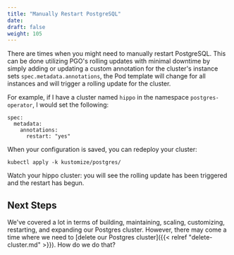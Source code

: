 ```yaml
---
title: "Manually Restart PostgreSQL"
date:
draft: false
weight: 105
---
```


There are times when you might need to manually restart PostgreSQL. This can be done utilizing PGO's rolling updates with minimal downtime by simply adding or updating a custom annotation for the cluster's instance sets `spec.metadata.annotations`, the Pod template will change for all instances and will trigger a rolling update for the cluster.

For example, if I have a cluster named `hippo` in the namespace `postgres-operator`, I would set the following:

```
spec:
  metadata:
    annotations:
      restart: "yes"
```

When your configuration is saved, you can redeploy your cluster:

```
kubectl apply -k kustomize/postgres/
```

Watch your hippo cluster: you will see the rolling update has been triggered and the restart has begun.

## Next Steps

We've covered a lot in terms of building, maintaining, scaling, customizing, restarting, and expanding our Postgres cluster. However, there may come a time where we need to [delete our Postgres cluster]({{< relref "delete-cluster.md" >}}). How do we do that?

